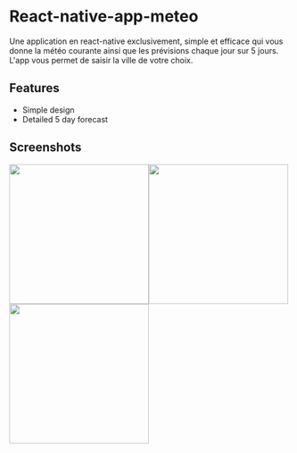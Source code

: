 # React-native-app-meteo
Une application en react-native exclusivement, simple et efficace qui vous donne la météo courante ainsi que les prévisions chaque jour sur 5 jours. L'app vous permet de saisir la ville de votre choix.


## Features
* Simple design
* Detailed 5 day forecast


## Screenshots

[<img src="https://user-images.githubusercontent.com/35040554/54859810-fa432d00-4d11-11e9-932b-c91bf49b80ff.png" width=250 />](https://user-images.githubusercontent.com/35040554/54859810-fa432d00-4d11-11e9-932b-c91bf49b80ff.png)[<img src="https://user-images.githubusercontent.com/35040554/54859825-1b0b8280-4d12-11e9-9d38-2c2f9e420b9b.png" width=250 />](https://user-images.githubusercontent.com/35040554/54859825-1b0b8280-4d12-11e9-9d38-2c2f9e420b9b.png)[<img src ="https://user-images.githubusercontent.com/35040554/54859820-0a5b0c80-4d12-11e9-89c2-6a8c38dac1f7.png"  width=250 />](https://user-images.githubusercontent.com/35040554/54859820-0a5b0c80-4d12-11e9-89c2-6a8c38dac1f7.png)


